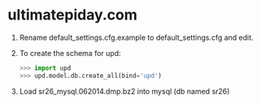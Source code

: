 ultimatepiday.com
==============

1. Rename default_settings.cfg.example to default_settings.cfg and edit.

1. To create the schema for upd:
    ```py
    >>> import upd
    >>> upd.model.db.create_all(bind='upd')
    ```

1. Load sr26_mysql.062014.dmp.bz2 into mysql (db named sr26)
